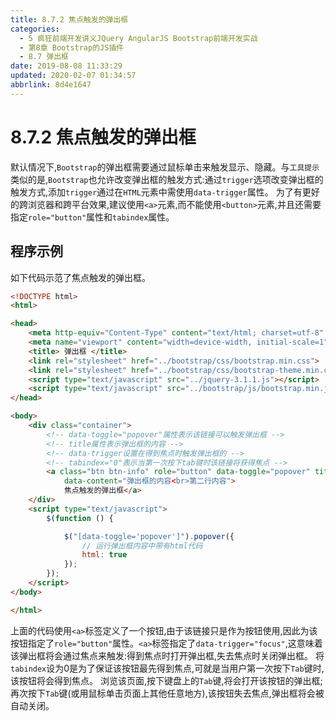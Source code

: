 ```yaml
---
title: 8.7.2 焦点触发的弹出框
categories: 
  - 5 疯狂前端开发讲义JQuery AngularJS Bootstrap前端开发实战
  - 第8章 Bootstrap的JS插件
  - 8.7 弹出框
date: 2019-08-08 11:33:29
updated: 2020-02-07 01:34:57
abbrlink: 8d4e1647
---
```

# 8.7.2 焦点触发的弹出框 #

默认情况下,`Bootstrap`的弹出框需要通过鼠标单击来触发显示、隐藏。与`工具提示`类似的是,`Bootstrap`也允许改变弹出框的触发方式:通过`trigger`选项改变弹出框的触发方式,添加`trigger`通过在`HTML`元素中需使用`data-trigger`属性。
为了有更好的跨浏览器和跨平台效果,建议使用`<a>`元素,而不能使用`<button>`元素,并且还需要指定`role="button"`属性和`tabindex`属性。
## 程序示例 ##
如下代码示范了焦点触发的弹出框。
```html
<!DOCTYPE html>
<html>

<head>
    <meta http-equiv="Content-Type" content="text/html; charset=utf-8" />
    <meta name="viewport" content="width=device-width, initial-scale=1">
    <title> 弹出框 </title>
    <link rel="stylesheet" href="../bootstrap/css/bootstrap.min.css">
    <link rel="stylesheet" href="../bootstrap/css/bootstrap-theme.min.css">
    <script type="text/javascript" src="../jquery-3.1.1.js"></script>
    <script type="text/javascript" src="../bootstrap/js/bootstrap.min.js"></script>
</head>

<body>
    <div class="container">
        <!-- data-toggle="popover"属性表示该链接可以触发弹出框 -->
        <!-- title属性表示弹出框的内容 -->
        <!-- data-trigger设置在得到焦点时触发弹出框的 -->
        <!-- tabindex="0"表示当第一次按下tab键时该链接将获得焦点 -->
        <a class="btn btn-info" role="button" data-toggle="popover" title="焦点触发的弹出框" tabindex="0" data-trigger="focus"
            data-content="弹出框的内容<br>第二行内容">
            焦点触发的弹出框</a>
    </div>
    <script type="text/javascript">
        $(function () {

            $("[data-toggle='popover']").popover({
                // 运行弹出框内容中带有html代码
                html: true
            });
        });
    </script>
</body>

</html>
```

上面的代码使用`<a>`标签定义了一个按钮,由于该链接只是作为按钮使用,因此为该按钮指定了`role="button"`属性。`<a>`标签指定了`data-trigger="focus"`,这意味着该弹出框将会通过焦点来触发:得到焦点时打开弹出框,失去焦点时关闭弹出框。
将`tabindex`设为0是为了保证该按钮最先得到焦点,可就是当用户第一次按下`Tab`键时,该按钮将会得到焦点。
浏览该页面,按下键盘上的`Tab`键,将会打开该按钮的弹出框;再次按下`Tab`键(或用鼠标单击页面上其他任意地方),该按钮失去焦点,弹出框将会被自动关闭。


